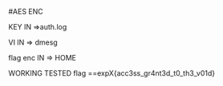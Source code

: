 #AES  ENC

KEY IN =>auth.log

VI IN => dmesg

flag enc IN => HOME

WORKING TESTED 
flag ==expX{acc3ss_gr4nt3d_t0_th3_v01d}

